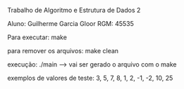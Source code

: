 Trabalho de Algoritmo e Estrutura de Dados 2

Aluno: Guilherme Garcia Gloor
RGM: 45535

Para executar: make

para remover os arquivos: make clean

execução: ./main --> vai ser gerado o arquivo com o make

exemplos de valores de teste: 3, 5, 7, 8, 1, 2, -1, -2, 10, 25

